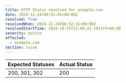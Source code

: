 ```yaml
---
title: HTTP Status resolved for example.com
date: 2024-12-24T06:52:41+00:00Z
resolved: True
resolvedWhen: 2024-12-24T06:52:41+00:00Z
resolvedStartTime: 2024-10-25T21:09:43.191474+00:00
severity: notice
affected:
  - example.com
section: issue
---
```


| Expected Statuses | Actual Status  |
|-------------------|----------------|
| 200, 301, 302 | 200 |
